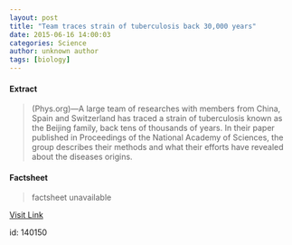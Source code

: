 ```yaml
---
layout: post
title: "Team traces strain of tuberculosis back 30,000 years"
date: 2015-06-16 14:00:03
categories: Science
author: unknown author
tags: [biology]
---
```



#### Extract
>(Phys.org)—A large team of researches with members from China, Spain and Switzerland has traced a strain of tuberculosis known as the Beijing family, back tens of thousands of years. In their paper published in Proceedings of the National Academy of Sciences, the group describes their methods and what their efforts have revealed about the diseases origins.

#### Factsheet
>factsheet unavailable

[Visit Link](http://phys.org/news353664742.html)

id:  140150
